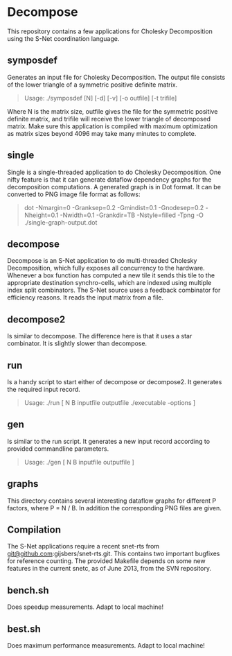 Decompose
=========

This repository contains a few applications for Cholesky Decomposition
using the S-Net coordination language.


symposdef
---------

Generates an input file for Cholesky Decomposition.
The output file consists of the lower triangle
of a symmetric positive definite matrix.

> Usage: ./symposdef [N] [-d] [-v] [-o outfile] [-t trifile]

Where N is the matrix size, outfile gives the file for the
symmetric positive definite matrix, and trifile will receive
the lower triangle of decomposed matrix.
Make sure this application is compiled with maximum optimization
as matrix sizes beyond 4096 may take many minutes to complete.


single
------

Single is a single-threaded application to do Cholesky Decomposition.
One nifty feature is that it can generate dataflow dependency graphs
for the decomposition computations. A generated graph is in Dot format.
It can be converted to PNG image file format as follows:
> dot -Nmargin=0 -Granksep=0.2 -Gmindist=0.1 -Gnodesep=0.2 -Nheight=0.1 -Nwidth=0.1 -Grankdir=TB -Nstyle=filled -Tpng -O ./single-graph-output.dot


decompose
---------

Decompose is an S-Net application to do multi-threaded Cholesky Decomposition,
which fully exposes all concurrency to the hardware.
Whenever a box function has computed a new tile it sends this tile
to the appropriate destination synchro-cells, which are indexed
using multiple index split combinators.
The S-Net source uses a feedback combinator
for efficiency reasons. It reads the input matrix from a file.


decompose2
----------

Is similar to decompose. The difference here is that it uses a star combinator.
It is slightly slower than decompose.


run
---

Is a handy script to start either of decompose or decompose2.
It generates the required input record.
> Usage: ./run [ N B inputfile outputfile ./executable -options ]

gen
---

Is similar to the run script. It generates a new input record
according to provided commandline parameters.
> Usage: ./gen [ N B inputfile outputfile ]


graphs
------
This directory contains several interesting dataflow graphs
for different P factors, where P = N / B. In addition the
corresponding PNG files are given.


Compilation
-----------

The S-Net applications require a recent snet-rts from 
git@github.com:gijsbers/snet-rts.git. This contains
two important bugfixes for reference counting.
The provided Makefile depends on some new features
in the current snetc, as of June 2013, from the SVN repository.


bench.sh
--------

Does speedup measurements. Adapt to local machine!


best.sh
--------

Does maximum performance measurements. Adapt to local machine!

